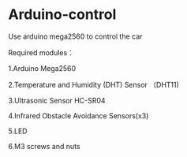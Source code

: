 # Arduino-control
Use arduino mega2560 to control the car

Required modules：

1.Arduino Mega2560

2.Temperature and Humidity (DHT) Sensor （DHT11)

3.Ultrasonic Sensor HC-SR04

4.Infrared Obstacle Avoidance Sensors(x3)

5.LED

6.M3 screws and nuts
